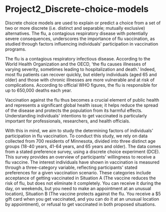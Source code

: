 # Project2_Discrete-choice-models
Discrete choice models are used to explain or predict a choice from a set of two or more discrete (i.e. distinct and separable; mutually exclusive) alternatives. 
The flu, a contagious respiratory disease with potentially severe consequences, underscores the importance of flu vaccination, as studied through factors influencing individuals' participation in vaccination programs.

The flu is a contagious respiratory infectious disease. According to the World Health Organization and the OECD, 'the flu causes illnesses of varying severity, sometimes leading to hospitalization and death.' Indeed, most flu patients can recover quickly, but elderly individuals (aged 65 and older) and those with chronic illnesses are more vulnerable and at risk of complications. According to official WHO figures, the flu is responsible for up to 650,000 deaths each year.

Vaccination against the flu thus becomes a crucial element of public health and represents a significant global health issue; it helps reduce the spread of the disease and protects the population from its harmful effects. Understanding individuals' intentions to get vaccinated is particularly important for professionals, researchers, and health officials.

With this in mind, we aim to study the determining factors of individuals' participation in flu vaccination. To conduct this study, we rely on data collected from 700 residents of Minnesota, divided into three distinct age groups (18-40 years, 41-64 years, and 65 years and older). The data comes from a stated preference survey, using a discrete choice experiment (DCE). This survey provides an overview of participants' willingness to receive a flu vaccine. The interest individuals have shown in vaccination is measured through a three-category variable, reflecting participants' stated preferences for a given vaccination scenario. These categories include acceptance of getting vaccinated in Situation A (The vaccine reduces the risk of flu, but does not eliminate it completely. You can receive it during the day, on weekends, but you need to make an appointment at an unusual location), Situation B (The vaccine protects against the flu. You receive a $5 gift card when you get vaccinated, and you can do it at an unusual location by appointment), or refusal to get vaccinated in both proposed situations.
